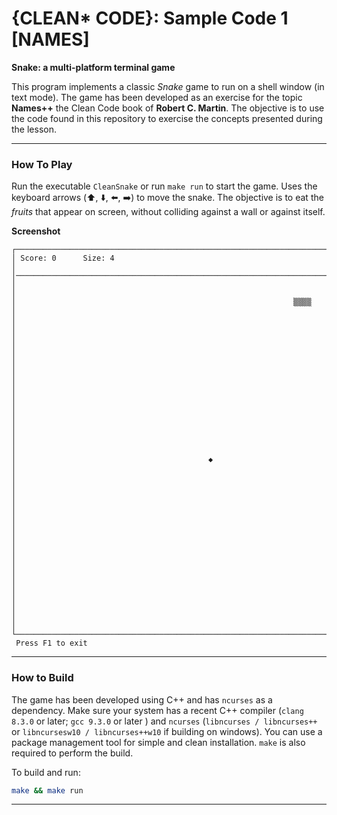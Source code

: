 # {CLEAN* CODE}:  Sample Code 1 [NAMES]

**Snake: a multi-platform terminal game**

This program implements a classic _Snake_ game to run on a shell window (in text mode). The game has been developed as an exercise for the topic **Names++** the Clean Code book of **Robert C. Martin**. The objective is to use the code found in this repository to exercise the concepts presented during the lesson.



---

### **How To Play**

Run the executable `CleanSnake` or run `make run` to start the game. Uses the keyboard arrows (:arrow_up:, :arrow_down:, :arrow_left:, :arrow_right:) to move the snake. The objective is to eat the *fruits* that appear on screen, without colliding against a wall or against itself.



**Screenshot**

```
┌──────────────────────────────────────────────────────────────────────────────┐
│ Score: 0      Size: 4                                                        │
│──────────────────────────────────────────────────────────────────────────────│
│                                                                              │
│                                                              ▒▒▒▒            │
│                                                                              │
│                                                                              │
│                                                                              │
│                                                                              │
│                                                                              │
│                                                                              │
│                                                                              │
│                                                                              │
│                                           ◆                                  │
│                                                                              │
│                                                                              │
│                                                                              │
│                                                                              │
│                                                                              │
│                                                                              │
│                                                                              │
│                                                                              │
│                                                                              │
└──────────────────────────────────────────────────────────────────────────────┘
 Press F1 to exit
```





---

### **How to Build**

The game has been developed using C++ and has `ncurses` as a dependency. Make sure your system has a recent C++ compiler (`clang 8.3.0` or later;  `gcc 9.3.0` or later ) and  `ncurses` (`libncurses / libncurses++` or `libncursesw10 / libncurses++w10` if building on windows). You can use a package management tool for simple and clean installation. `make` is also required to perform the build. 

To build and run:

```bash
make && make run
```

----------


